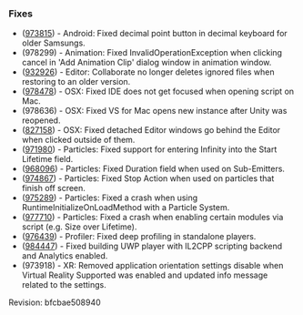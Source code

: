### Fixes

*   ([973815](https://issuetracker.unity3d.com/product/unity/issues/guid/973815/)) - Android: Fixed decimal point button in decimal keyboard for older Samsungs.
*   (978299) - Animation: Fixed InvalidOperationException when clicking cancel in 'Add Animation Clip' dialog window in animation window.
*   ([932926](https://issuetracker.unity3d.com/product/unity/issues/guid/932926/)) - Editor: Collaborate no longer deletes ignored files when restoring to an older version.
*   ([978478](https://issuetracker.unity3d.com/product/unity/issues/guid/978478/)) - OSX: Fixed IDE does not get focused when opening script on Mac.
*   (978636) - OSX: Fixed VS for Mac opens new instance after Unity was reopened.
*   ([827158](https://issuetracker.unity3d.com/product/unity/issues/guid/827158/)) - OSX: Fixed detached Editor windows go behind the Editor when clicked outside of them.
*   ([971980](https://issuetracker.unity3d.com/product/unity/issues/guid/971980/)) - Particles: Fixed support for entering Infinity into the Start Lifetime field.
*   ([968096](https://issuetracker.unity3d.com/product/unity/issues/guid/968096/)) - Particles: Fixed Duration field when used on Sub-Emitters.
*   ([974867](https://issuetracker.unity3d.com/product/unity/issues/guid/974867/)) - Particles: Fixed Stop Action when used on particles that finish off screen.
*   ([975289](https://issuetracker.unity3d.com/product/unity/issues/guid/975289/)) - Particles: Fixed a crash when using RuntimeInitializeOnLoadMethod with a Particle System.
*   ([977710](https://issuetracker.unity3d.com/product/unity/issues/guid/977710/)) - Particles: Fixed a crash when enabling certain modules via script (e.g. Size over Lifetime).
*   ([976439](https://issuetracker.unity3d.com/product/unity/issues/guid/976439/)) - Profiler: Fixed deep profiling in standalone players.
*   ([984447](https://issuetracker.unity3d.com/product/unity/issues/guid/984447/)) - Fixed building UWP player with IL2CPP scripting backend and Analytics enabled.
*   (973918) - XR: Removed application orientation settings disable when Virtual Reality Supported was enabled and updated info message related to the settings.

Revision: bfcbae508940